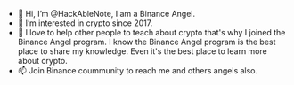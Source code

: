 - 👋 Hi, I’m @HackAbleNote, I am a Binance Angel.
- 👀 I’m interested in crypto since 2017.
- 🌱 I love to help other people to teach about crypto that's why I joined the Binance Angel program. I know the Binance Angel program is the best place to share my knowledge. Even it's the best place to learn more about crypto.
- 📫 Join Binance coummunity to reach me and others angels also.

<!---
HackAbleNote/HackAbleNote is a ✨ special ✨ repository because its `README.md` (this file) appears on your GitHub profile.
You can click the Preview link to take a look at your changes.
--->
